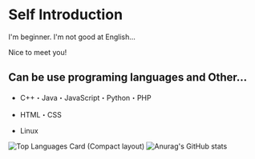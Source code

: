# Self Introduction
I'm beginner. I'm not good at English... 

Nice to meet you!

## Can be use programing languages and Other...

* C++・Java・JavaScript・Python・PHP

* HTML・CSS

* Linux

![Top Languages Card (Compact layout)](https://github-readme-stats.vercel.app/api/top-langs/?username=rainbow0210&layout=pie&theme=transparent&langs_count=10)
![Anurag's GitHub stats](https://github-readme-stats.vercel.app/api?username=rainbow0210&show_icons=true&theme=transparent)


<!--
### Hi there 👋

**rainbow0210/rainbow0210** is a ✨ _special_ ✨ repository because its `README.md` (this file) appears on your GitHub profile.

Here are some ideas to get you started:

- 🔭 I’m currently working on ...
- 🌱 I’m currently learning ...
- 👯 I’m looking to collaborate on ...
- 🤔 I’m looking for help with ...
- 💬 Ask me about ...
- 📫 How to reach me: ...
- 😄 Pronouns: ...
- ⚡ Fun fact: ...
-->

